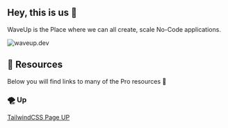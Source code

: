 ## Hey, this is us 👋

WaveUp is the Place where we can all create, scale No-Code applications.

![waveup.dev](https://cldup.com/ivkQGJuTpW.png)

## 🍿 Resources

Below you will find links to many of the Pro resources 🙌

### 🌪 Up 

[TailwindCSS Page UP](https://github.com/waveup-dev/up.git)


